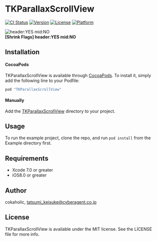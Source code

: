 # TKParallaxScrollView

[![CI Status](http://img.shields.io/travis/cztatsumi-keisuke/TKParallaxScrollView.svg?style=flat)](https://travis-ci.org/cztatsumi-keisuke/TKParallaxScrollView)
[![Version](https://img.shields.io/cocoapods/v/TKParallaxScrollView.svg?style=flat)](http://cocoapods.org/pods/TKParallaxScrollView)
[![License](https://img.shields.io/cocoapods/l/TKParallaxScrollView.svg?style=flat)](http://cocoapods.org/pods/TKParallaxScrollView)
[![Platform](https://img.shields.io/cocoapods/p/TKParallaxScrollView.svg?style=flat)](https://developer.apple.com/iphone/index.action)

![header:YES mid:NO](./SampleImages/test_h_y_m_n.gif "header:YES mid:NO")  
**[Shrink Flags] header:YES mid:NO**

## Installation

#### CocoaPods

TKParallaxScrollView is available through [CocoaPods](http://cocoapods.org). To install
it, simply add the following line to your Podfile:

```ruby
pod "TKParallaxScrollView"
```

#### Manually

Add the [TKParallaxScrollView](./TKParallaxScrollView) directory to your project.

## Usage

To run the example project, clone the repo, and run `pod install` from the Example directory first.

## Requirements

- Xcode 7.0 or greater
- iOS8.0 or greater

## Author

cokaholic, tatsumi_keisuke@cyberagent.co.jp

## License

TKParallaxScrollView is available under the MIT license. See the LICENSE file for more info.
